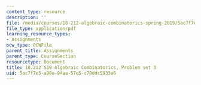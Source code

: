 ```yaml
---
content_type: resource
description: ''
file: /media/courses/18-212-algebraic-combinatorics-spring-2019/5ac7f7e5a98e94aa57e5c70ddc5933a6_MIT18_212S19_pset3.pdf
file_type: application/pdf
learning_resource_types:
- Assignments
ocw_type: OCWFile
parent_title: Assignments
parent_type: CourseSection
resourcetype: Document
title: 18.212 S19 Algebraic Combinatorics, Problem set 3
uid: 5ac7f7e5-a98e-94aa-57e5-c70ddc5933a6
---
```

